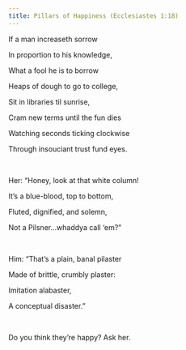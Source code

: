 ```yaml
---
title: Pillars of Happiness (Ecclesiastes 1:18)
---
```






If a
man increaseth sorrow 

In
proportion to his knowledge,

What
a fool he is to borrow

Heaps
of dough to go to college,

Sit
in libraries til sunrise,

Cram
new terms until the fun dies

Watching
seconds ticking clockwise

Through
insouciant trust fund eyes. 

 

Her:
“Honey, look at that white column!

It’s
a blue-blood, top to bottom,

Fluted,
dignified, and solemn,

Not
a Pilsner…whaddya call ‘em?”

 

Him:
“That’s a plain, banal pilaster

Made
of brittle, crumbly plaster:

Imitation
alabaster,

A
conceptual disaster.”

 

Do
you think they’re happy? Ask her.
